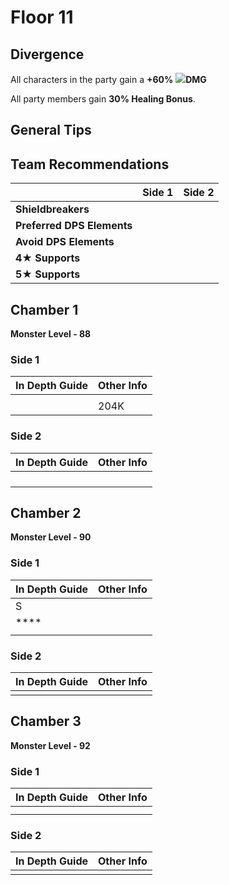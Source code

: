 # Floor 11

## Divergence

All characters in the party gain a **+60%** ![](../../.gitbook/assets/electro\_small.png)**DMG**

All party members gain **30% Healing Bonus**.

## General Tips

## Team Recommendations

|                            | Side 1 | Side 2 |
| -------------------------- | :----: | :----: |
| **Shieldbreakers**         |        |        |
| **Preferred DPS Elements** |        |        |
| **Avoid DPS Elements**     |        |        |
| **4**★ **Supports**        |   ​​   |        |
| **5**★ **Supports**        |        |        |

## Chamber 1

**Monster Level - 88**

### Side 1

| In Depth Guide | Other Info |
| -------------- | ---------- |
|                |            |
|                | 204K       |



### Side 2

| In Depth Guide | Other Info |
| -------------- | ---------- |
|                |            |
|                |            |
|                |            |
|                |            |

## Chamber 2

**Monster Level - 90**

### Side 1

| In Depth Guide | Other Info |
| -------------- | ---------- |
| S              |            |
| ****           |            |
|                |            |



### Side 2

| In Depth Guide | Other Info |
| -------------- | ---------- |
|                |            |



## Chamber 3

**Monster Level - 92**

### Side 1

| In Depth Guide | Other Info |
| -------------- | ---------- |
|                |            |
|                |            |

### Side 2

| In Depth Guide | Other Info |
| -------------- | ---------- |
|                |            |

